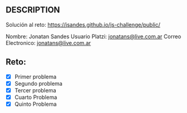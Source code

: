 ## DESCRIPTION

Solución al reto: https://jsandes.github.io/js-challenge/public/

Nombre: Jonatan Sandes
Usuario Platzi: jonatans@live.com.ar
Correo Electronico: jonatans@live.com.ar

## Reto:

- [X] Primer problema
- [X] Segundo problema
- [X] Tercer problema
- [X] Cuarto Problema
- [X] Quinto Problema
